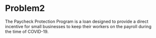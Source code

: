 # Problem2
The Paycheck Protection Program is a loan designed to provide a direct incentive for small businesses to keep their workers on the payroll during the time of COVID-19.
